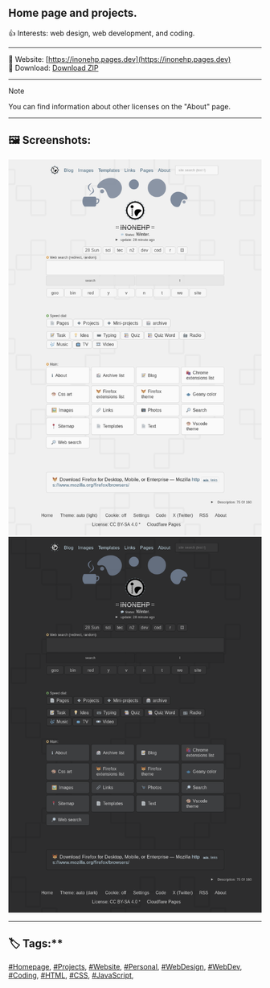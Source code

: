 <!-- Main README.md v.1.0.3 -->
  
## Home page and projects.  
👍 Interests: web design, web development, and coding.  
  
---
  
🔗 Website: [https://inonehp.pages.dev](https://inonehp.pages.dev)  
💾 Download: [Download ZIP](https://github.com/inonehp/inonehp.pages.dev/archive/refs/heads/main.zip)  
  
---
  
> [!NOTE]
> You can find information about other licenses on the "About" page.
  
---
  
## 🖼️ Screenshots:  
![screenshot light](/img/screenshot.png)
![screenshot dark](/img/screenshot2.png)
  
---
  
## 🏷️ Tags:**  
[#Homepage](https://github.com/topics/homepage),
[#Projects](https://github.com/topics/projects),
[#Website](https://github.com/topics/website),
[#Personal](https://github.com/topics/personal),
[#WebDesign](https://github.com/topics/webdesign),
[#WebDev](https://github.com/topics/webdev),
[#Coding](https://github.com/topics/coding),
[#HTML](https://github.com/topics/html),
[#CSS](https://github.com/topics/css),
[#JavaScript](https://github.com/topics/javascript),


